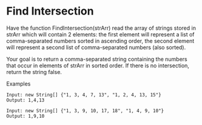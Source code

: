 # Find Intersection

Have the function FindIntersection(strArr) read the array of strings stored in strArr which will contain 2 elements: 
the first element will represent a list of comma-separated numbers sorted in ascending order, 
the second element will represent a second list of comma-separated numbers (also sorted). 

Your goal is to return a comma-separated string containing the numbers that occur in elements of strArr in sorted order. 
If there is no intersection, return the string false.

Examples
```
Input: new String[] {"1, 3, 4, 7, 13", "1, 2, 4, 13, 15"}
Output: 1,4,13
```

```
Input: new String[] {"1, 3, 9, 10, 17, 18", "1, 4, 9, 10"}
Output: 1,9,10
```
